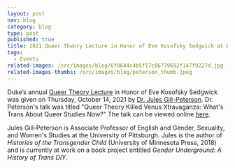```yaml
---
layout: post
nav: blog
category: blog
type: post
published: true
title: 2021 Queer Theory Lecture in Honor of Eve Kosofsky Sedgwick at Duke
tags:
  - Events
related-images: /src/images/blog/6f0644c4b5f17c86779692f147f9227d.jpg
related-images-thumbs: /src/images/blog/peterson_thumb.jpeg
---
```

Duke’s annual [Queer Theory Lecture](https://gendersexualityfeminist.duke.edu/events/annual-queer-theory-lecture) in Honor of Eve Kosofsky Sedgwick was given on Thursday, October 14, 2021 by [Dr. Jules Gill-Peterson](https://www.jgillpeterson.com/). Dr. Peterson's talk was titled "Queer Theory Killed Venus Xtravaganza: What's Trans About Queer Studies Now?" The talk can be viewed online [here](https://duke.hosted.panopto.com/Panopto/Pages/Embed.aspx?id=2986a255-ad98-4db4-bd23-ad9d00f73ef0).

Jules Gill-Peterson is Associate Professor of English and Gender, Sexuality, and Women's Studies at the University of Pittsburgh. Jules is the author of *Histories of the Transgender Child* (University of Minnesota Press, 2018) and is currently at work on a book project entitled *Gender Underground: A History of Trans DIY*.